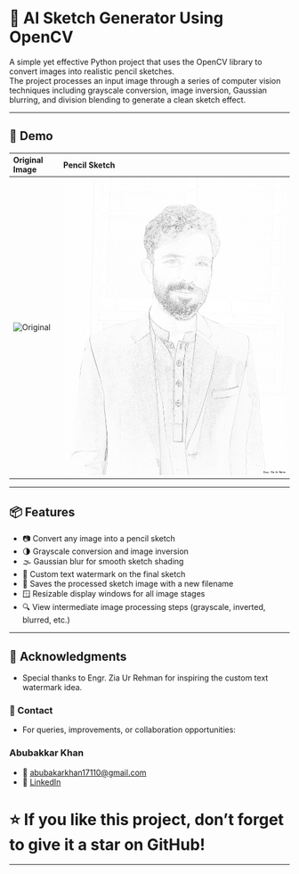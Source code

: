 # 🎨 AI Sketch Generator Using OpenCV

A simple yet effective Python project that uses the OpenCV library to convert images into realistic pencil sketches.  
The project processes an input image through a series of computer vision techniques including grayscale conversion, image inversion, Gaussian blurring, and division blending to generate a clean sketch effect.

---

## 📸 Demo

| Original Image | Pencil Sketch |
|:--------------|:--------------|
| ![Original](1.jpg) | ![Sketch](1_sketch.jpg) |

---

## 📦 Features

- 📷 Convert any image into a pencil sketch
- 🌗 Grayscale conversion and image inversion
- 🌫️ Gaussian blur for smooth sketch shading
- 📝 Custom text watermark on the final sketch
- 💾 Saves the processed sketch image with a new filename
- 🪟 Resizable display windows for all image stages
- 🔍 View intermediate image processing steps (grayscale, inverted, blurred, etc.)

---
## 🙌 Acknowledgments
- Special thanks to Engr. Zia Ur Rehman for inspiring the custom text watermark idea.

### 📧 Contact
- For queries, improvements, or collaboration opportunities:

### Abubakkar Khan
- 📧 abubakarkhan17110@gmail.com
- 🔗 [LinkedIn](https://www.linkedin.com/in/abubakkar-zubair-4b7bb1227/)

# ⭐️ If you like this project, don’t forget to give it a star on GitHub!

---
